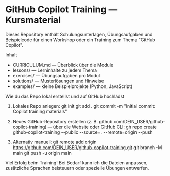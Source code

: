# GitHub Copilot Training — Kursmaterial

Dieses Repository enthält Schulungsunterlagen, Übungsaufgaben und Beispielcode für einen Workshop oder ein Training zum Thema "GitHub Copilot".

Inhalt
- CURRICULUM.md — Überblick über die Module
- lessons/ — Lerninhalte zu jedem Thema
- exercises/ — Übungsaufgaben pro Modul
- solutions/ — Musterlösungen und Hinweise
- examples/ — kleine Beispielprojekte (Python, JavaScript)

Wie du das Repo lokal erstellst und auf GitHub hochlädst
1. Lokales Repo anlegen:
   git init
   git add .
   git commit -m "Initial commit: Copilot training materials"

2. Neues GitHub-Repository erstellen (z. B. github.com/DEIN_USER/github-copilot-training) — über die Website oder GitHub CLI:
   gh repo create github-copilot-training --public --source=. --remote=origin --push

3. Alternativ manuell:
   git remote add origin https://github.com/DEIN_USER/github-copilot-training.git
   git branch -M main
   git push -u origin main

Viel Erfolg beim Training! Bei Bedarf kann ich die Dateien anpassen, zusätzliche Sprachen beisteuern oder spezielle Übungen entwerfen.